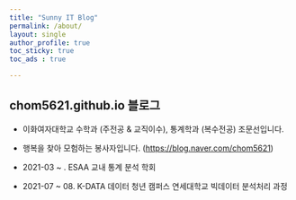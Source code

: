 ```yaml
---
title: "Sunny IT Blog"
permalink: /about/
layout: single
author_profile: true
toc_sticky: true
toc_ads : true

---
```




## chom5621.github.io 블로그

* 이화여자대학교 수학과 (주전공 & 교직이수), 통계학과 (복수전공) 조문선입니다.
* 행복을 찾아 모험하는 봉사자입니다. (https://blog.naver.com/chom5621)

* 2021-03 ~ . ESAA 교내 통계 분석 학회
* 2021-07 ~ 08. K-DATA 데이터 청년 캠퍼스 연세대학교 빅데이터 분석처리 과정


